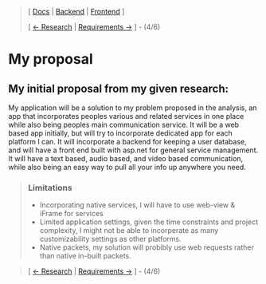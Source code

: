 > [ [Docs](https://github.com/WolfDen133/NEA-Docs/) | [Backend](https://github.com/WolfDen133/NEA-Backend) | [Frontend](https://github.com/WolfDen133/NEA-Frontend) ]
> 
> [ [<- Research](https://github.com/WolfDen133/NEA-Docs/blob/main/Analysis/Research.md)  |  [Requirements ->](https://github.com/WolfDen133/NEA-Docs/blob/main/Analysis/Requirements.md) ] - (4/6)

 # My proposal

## My initial proposal from my given research:

My application will be a solution to my problem proposed in the analysis, an app that incorporates peoples various and related services in one place while also being peoples main communication service. 
It will be a web based app initially, but will try to incorporate dedicated app for each platform I can.
It will incorporate a backend for keeping a user database, and will have a front end built with asp.net for general service management. 
It will have a text based, audio based, and video based communication, while also being an easy way to pull all your info up anywhere you need.

> ### Limitations
> 
> - Incorporating native services, I will have to use web-view & iFrame for services
> - Limited application settings, given the time constraints and project complexity, I might not be able to incorperate as many customizability settings as other platforms. 
> - Native packets, my solution will probibly use web requests rather than native in-built packets.

> [ [<- Research](https://github.com/WolfDen133/NEA-Docs/blob/main/Analysis/Research.md)  |  [Requirements ->](https://github.com/WolfDen133/NEA-Docs/blob/main/Analysis/Requirements.md) ] - (4/6)

